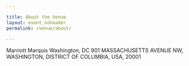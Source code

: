 ```yaml
---

title: About the Venue
layout: event_noheader
permalink: /venue/about/

---
```


Marriott Marquis Washington, DC
901 MASSACHUSETTS AVENUE NW,
WASHINGTON, DISTRICT OF COLUMBIA, USA, 20001
